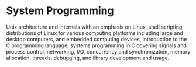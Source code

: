 # System Programming

Unix architecture and internals with an emphasis on Linux, shell scripting, distributions of Linux for various 
computing platforms including large and desktop computers, and embedded computing devices, introduction 
to the C programming language, systems programming in C covering signals and process control, networking, 
I/O, concurrency and synchronization, memory allocation, threads, debugging, and library development and 
usage. 
